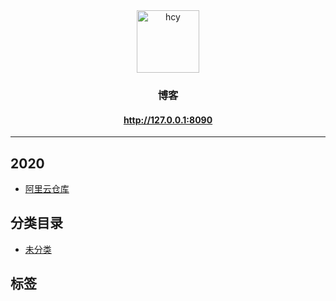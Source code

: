 <div style="text-align:center">
    <img src="//cn.gravatar.com/avatar/d9b595bcb06a4cbf1267e39e43b5c1b2?s=256&d=mm" width="100" height="100" alt="hcy">
    <h3>博客</h3>
    <h4>
        <a href="http://127.0.0.1:8090" target="_blank">http://127.0.0.1:8090</a>
    </h4>
</div>

---

## 2020
- <a href="http://127.0.0.1:8090/archives/阿里云仓库" title="阿里云仓库" target="_blank">阿里云仓库</a>

## 分类目录
- <a href="http://127.0.0.1:8090/categories/default" target="_blank">未分类</a>

## 标签
